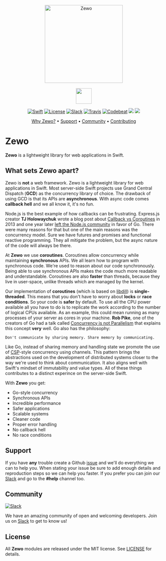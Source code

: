 <p align="center">
    <a href="http://zewo.io"><img src="https://raw.githubusercontent.com/Zewo/Zewo/master/Images/zewo.png" height="250" alt="Zewo"/></a>
<br />
<br />
<a href="https://github.com/Zewo/Venice"><img src="https://github.com/Zewo/Venice/blob/master/Images/badge.png?raw=true" height="50" /></a>
</p>

<p align="center">
    <a href="https://swift.org"><img src="https://img.shields.io/badge/Swift-3.0-orange.svg?style=flat" alt="Swift" /></a>
    <a href="https://tldrlegal.com/license/mit-license"><img src="https://img.shields.io/badge/License-MIT-blue.svg?style=flat" alt="License" /></a>
    <a href="http://slack.zewo.io"><img src="https://zewo-slackin.herokuapp.com/badge.svg" alt="Slack" /></a>
    <a href="https://travis-ci.org/Zewo/Zewo"><img src="https://api.travis-ci.org/Zewo/Zewo.svg?branch=master" alt="Travis" /></a>
    <a href="https://codebeat.co/projects/github-com-zewo-zewo"><img src="https://codebeat.co/badges/d580cc1f-5bdb-494b-8391-d147c7a287a1" alt="Codebeat" /></a>
    <a href="#backers"><img src="https://opencollective.com/zewo/backers/badge.svg"></a>
    <a href="#sponsors"><img src="https://opencollective.com/zewo/sponsors/badge.svg"></a>
</p>

<p align="center">
	   <a href="#what-sets-zewo-apart">Why Zewo?</a>
    • <a href="#support">Support</a>
    • <a href="#community">Community</a>
    • <a href="https://github.com/Zewo/Zewo/blob/master/CONTRIBUTING.md">Contributing</a>
</p>

# Zewo

**Zewo** is a lightweight library for web applications in Swift.

## What sets Zewo apart?

Zewo is **not** a web framework. Zewo is a lightweight library for web applications in Swift. Most server-side Swift projects use Grand Central Dispatch (**GCD**) as the concurrency library of choice. The drawback of using GCD is that its APIs are **asynchronous**. With async code comes **callback hell** and we all know it, it's no fun.

Node.js is the best example of how callbacks can be frustrating. Express.js creator **TJ Holowaychuk** wrote a blog post about [Callback vs Coroutines](https://medium.com/@tjholowaychuk/callbacks-vs-coroutines-174f1fe66127#.3l3pf1xqf) in 2013 and one year later [left the Node.js community](https://medium.com/@tjholowaychuk/farewell-node-js-4ba9e7f3e52b#.okwqsltyx) in favor of Go. There were many reasons for that but one of the main reasons was the concurrency model. Sure we have futures and promises and functional reactive programming. They all mitigate the problem, but the async nature of the code will always be there.

At **Zewo** we use **coroutines**. Coroutines allow concurrency while maintaining **synchronous** APIs. We all learn how to program with synchronous code. We're used to reason about our code synchronously. Being able to use synchronous APIs makes the code much more readable and understandable. Coroutines are also **faster** than threads, because they live in user-space, unlike threads which are managed by the kernel. 

Our implementation of **coroutines** (which is based on [libdill](https://github.com/sustrik/libdill)) is **single-threaded**. This means that you don't have to worry about **locks** or **race conditions**. So your code is **safer** by default. To use all the CPU power available all you have to do is to replicate the work according to the number of logical CPUs available. As an example, this could mean running as many processes of your server as cores in your machine. **Rob Pike**, one of the creators of Go had a talk called [Concurrency is not Parallelism](https://www.youtube.com/watch?v=cN_DpYBzKso) that explains this concept **very** well. Go also has the philosophy:

```
Don't communicate by sharing memory. Share memory by communicating.
```

Like Go, instead of sharing memory and handling state we promote the use of [CSP](https://en.wikipedia.org/wiki/Communicating_sequential_processes)-style concurrency using channels. This pattern brings the abstractions used on the development of distributed systems closer to the way we're used to think about communication. It also aligns well with Swift's mindset of immutability and value types. All of these things contributes to a distinct experince on the server-side Swift.

With **Zewo** you get:

* Go-style concurrency
* Synchronous APIs
* Incredible performance
* Safer applications
* Scalable systems
* Cleaner code
* Proper error handling
* No callback hell
* No race conditions

## Support

If you have **any** trouble create a Github [issue](https://github.com/Zewo/Zewo/issues/new) and we'll do everything we can to help you. When stating your issue be sure to add enough details and reproduction steps so we can help you faster. If you prefer you can join our [Slack](http://slack.zewo.io) and go to the **#help** channel too.

## Community

[![Slack][slack-image]][slack-url]

We have an amazing community of open and welcoming developers. Join us on [Slack](http://slack.zewo.io) to get to know us!

## License

All **Zewo** modules are released under the MIT license. See [LICENSE](LICENSE) for details.

[slack-image]: http://s13.postimg.org/ybwy92ktf/Slack.png
[slack-url]: http://slack.zewo.io
[codecov-url]: https://codecov.io/gh/Zewo/Zewo
[codecov-sunburst]: https://codecov.io/gh/Zewo/Zewo/branch/master/graphs/sunburst.svg
